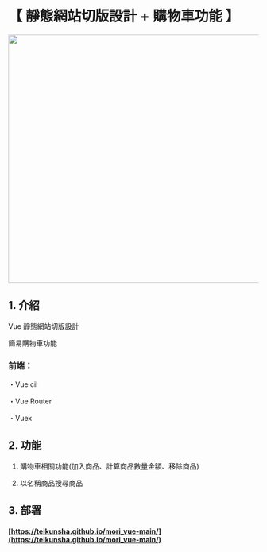 # 【 靜態網站切版設計 + 購物車功能 】

<img width="800" height="500" src="https://github.com/gsbka7/mori_vue/blob/main/img-readme/mori_vue_.png"/>

## 1. 介紹

Vue 靜態網站切版設計

簡易購物車功能

### 前端：

・Vue cil

・Vue Router

・Vuex

## 2. 功能

1. 購物車相關功能(加入商品、計算商品數量金額、移除商品)

2. 以名稱商品搜尋商品

## 3. 部署

#### [https://teikunsha.github.io/mori_vue-main/](https://teikunsha.github.io/mori_vue-main/)
